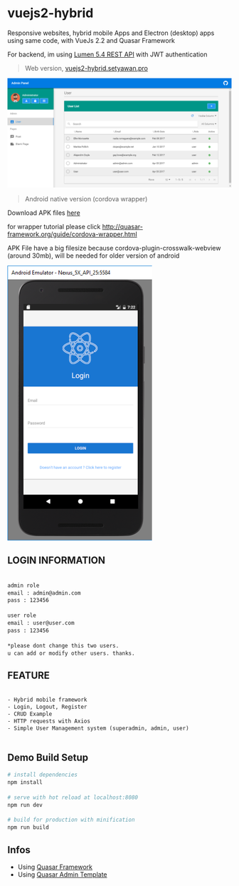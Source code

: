 # vuejs2-hybrid

Responsive websites, hybrid mobile Apps and Electron (desktop) apps using same code, with VueJs 2.2 and Quasar Framework

For backend, im using [Lumen 5.4 REST API](https://github.com/chrissetyawan/lumen54-jwt/) with JWT authentication




> Web version, <a href="http://vuejs2-hybrid.setyawan.pro" target="_blank" > vuejs2-hybrid.setyawan.pro </a>


![](https://github.com/chrissetyawan/vuejs2-hybrid/blob/master/capture-vuejs2-hybrid.png?raw=true)


> Android native version (cordova wrapper)

Download APK files [here](http://vuejs2-hybrid.setyawan.pro/download/vuejs2-hybrid-android.apk)

for wrapper tutorial please click http://quasar-framework.org/guide/cordova-wrapper.html

APK File have a big filesize because cordova-plugin-crosswalk-webview (around 30mb), will be needed for older version of android 

![](https://github.com/chrissetyawan/vuejs2-hybrid/blob/master/capture-vuejs2-android.png?raw=true)



## LOGIN INFORMATION
``` bash

admin role 
email : admin@admin.com
pass : 123456

user role
email : user@user.com
pass : 123456

*please dont change this two users. 
u can add or modify other users. thanks.

```

## FEATURE

```

- Hybrid mobile framework
- Login, Logout, Register
- CRUD Example
- HTTP requests with Axios
- Simple User Management system (superadmin, admin, user)


```

## Demo Build Setup

``` bash
# install dependencies
npm install

# serve with hot reload at localhost:8080
npm run dev

# build for production with minification
npm run build

```


## Infos

* Using [Quasar Framework](http://quasar-framework.org/)
* Using [Quasar Admin Template](https://github.com/odranoelBR/vue-quasar-admin-example/)
